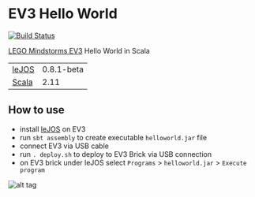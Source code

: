 # EV3 Hello World
[![Build Status](https://travis-ci.org/nwtgck/ev3.helloworld.svg?branch=master)](https://travis-ci.org/nwtgck/ev3.helloworld)

[LEGO Mindstorms EV3](https://www.lego.com/en-us/mindstorms/products/mindstorms-ev3-31313) Hello World in Scala

<table border="0">
  <tr>
    <td><a href="http://www.lejos.org/ev3.php">leJOS</a> </td>
    <td>0.8.1-beta</td>
  </tr>
  <tr>
    <td><a href="http://www.scala-lang.org">Scala</a> </td>
    <td>2.11</td>
  </tr>
</table>

## How to use

* install [leJOS](http://www.lejos.org/ev3.php) on EV3
* run `sbt assembly` to create executable `helloworld.jar` file
* connect EV3 via USB cable
* run `. deploy.sh` to deploy to EV3 Brick via USB connection
* on EV3 brick under leJOS select `Programs` > `helloworld.jar` > `Execute program`

![alt tag](https://www.dropbox.com/s/lqehwp246suddpr/2014-04-21%2022.44.54.jpg?raw=1)
